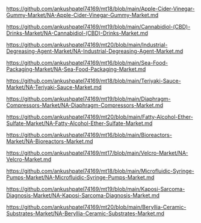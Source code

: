 <p><a href="https://github.com/ankushpatel74169/mt18/blob/main/Apple-Cider-Vinegar-Gummy-Market/NA-Apple-Cider-Vinegar-Gummy-Market.md">https://github.com/ankushpatel74169/mt18/blob/main/Apple-Cider-Vinegar-Gummy-Market/NA-Apple-Cider-Vinegar-Gummy-Market.md</a></p><p><a href="https://github.com/ankushpatel74169/mt19/blob/main/Cannabidiol-(CBD)-Drinks-Market/NA-Cannabidiol-(CBD)-Drinks-Market.md">https://github.com/ankushpatel74169/mt19/blob/main/Cannabidiol-(CBD)-Drinks-Market/NA-Cannabidiol-(CBD)-Drinks-Market.md</a></p><p><a href="https://github.com/ankushpatel74169/mt20/blob/main/Industrial-Degreasing-Agent-Market/NA-Industrial-Degreasing-Agent-Market.md">https://github.com/ankushpatel74169/mt20/blob/main/Industrial-Degreasing-Agent-Market/NA-Industrial-Degreasing-Agent-Market.md</a></p><p><a href="https://github.com/ankushpatel74169/mt16/blob/main/Sea-Food-Packaging-Market/NA-Sea-Food-Packaging-Market.md">https://github.com/ankushpatel74169/mt16/blob/main/Sea-Food-Packaging-Market/NA-Sea-Food-Packaging-Market.md</a></p><p><a href="https://github.com/ankushpatel74169/mt18/blob/main/Teriyaki-Sauce-Market/NA-Teriyaki-Sauce-Market.md">https://github.com/ankushpatel74169/mt18/blob/main/Teriyaki-Sauce-Market/NA-Teriyaki-Sauce-Market.md</a></p><p><a href="https://github.com/ankushpatel74169/mt19/blob/main/Diaphragm-Compressors-Market/NA-Diaphragm-Compressors-Market.md">https://github.com/ankushpatel74169/mt19/blob/main/Diaphragm-Compressors-Market/NA-Diaphragm-Compressors-Market.md</a></p><p><a href="https://github.com/ankushpatel74169/mt20/blob/main/Fatty-Alcohol-Ether-Sulfate-Market/NA-Fatty-Alcohol-Ether-Sulfate-Market.md">https://github.com/ankushpatel74169/mt20/blob/main/Fatty-Alcohol-Ether-Sulfate-Market/NA-Fatty-Alcohol-Ether-Sulfate-Market.md</a></p><p><a href="https://github.com/ankushpatel74169/mt16/blob/main/Bioreactors-Market/NA-Bioreactors-Market.md">https://github.com/ankushpatel74169/mt16/blob/main/Bioreactors-Market/NA-Bioreactors-Market.md</a></p><p><a href="https://github.com/ankushpatel74169/mt17/blob/main/Velcro-Market/NA-Velcro-Market.md">https://github.com/ankushpatel74169/mt17/blob/main/Velcro-Market/NA-Velcro-Market.md</a></p><p><a href="https://github.com/ankushpatel74169/mt18/blob/main/Microfluidic-Syringe-Pumps-Market/NA-Microfluidic-Syringe-Pumps-Market.md">https://github.com/ankushpatel74169/mt18/blob/main/Microfluidic-Syringe-Pumps-Market/NA-Microfluidic-Syringe-Pumps-Market.md</a></p><p><a href="https://github.com/ankushpatel74169/mt19/blob/main/Kaposi-Sarcoma-Diagnosis-Market/NA-Kaposi-Sarcoma-Diagnosis-Market.md">https://github.com/ankushpatel74169/mt19/blob/main/Kaposi-Sarcoma-Diagnosis-Market/NA-Kaposi-Sarcoma-Diagnosis-Market.md</a></p><p><a href="https://github.com/ankushpatel74169/mt20/blob/main/Beryllia-Ceramic-Substrates-Market/NA-Beryllia-Ceramic-Substrates-Market.md">https://github.com/ankushpatel74169/mt20/blob/main/Beryllia-Ceramic-Substrates-Market/NA-Beryllia-Ceramic-Substrates-Market.md</a></p>
